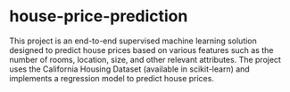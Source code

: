# house-price-prediction
This project is an end-to-end supervised machine learning solution designed to predict house prices based on various features such as the number of rooms, location, size, and other relevant attributes. The project uses the California Housing Dataset (available in scikit-learn) and implements a regression model to predict house prices.
